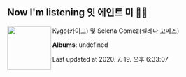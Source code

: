 ## Now I'm listening 잇 에인트 미 🎵🎵

[<img align="left" width="100" src="https://i.ytimg.com/vi/u3VTKvdAuIY/sddefault.jpg?sqp=-oaymwEWCJADEOEBIAQqCghqEJQEGHgg6AJIWg&rs">](https://music.youtube.com/channel/UCkhjJ1ozo9YkGtZ2Vl-QpwA)

Kygo(카이고) 및 Selena Gomez(셀레나 고메즈)

**Albums**: undefined

Last updated at 2020. 7. 19. 오후 6:33:07
